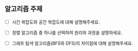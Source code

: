 ## 알고리즘 주제

- [ ] 시간 복잡도와 공간 복잡도에 대해 설명해주세요.
- [ ] 정렬 알고리즘 중 하나를 선택하여 원리와 과정을 설명하세요.
- [ ] 그래프 탐색 알고리즘(BFS와 DFS)의 차이점에 대해 설명해주세요.

